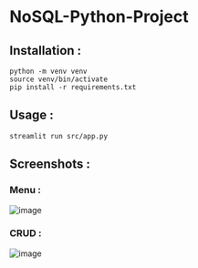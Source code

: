 # NoSQL-Python-Project
 
## Installation :

```
python -m venv venv
source venv/bin/activate
pip install -r requirements.txt
```

## Usage :

```
streamlit run src/app.py
```

## Screenshots :

### Menu :

![image](https://github.com/user-attachments/assets/1ada7926-6675-4475-9e48-f199834921b3)

### CRUD :

![image](https://github.com/user-attachments/assets/4bc9d36e-714a-4837-ac19-dee2f6c04feb)
